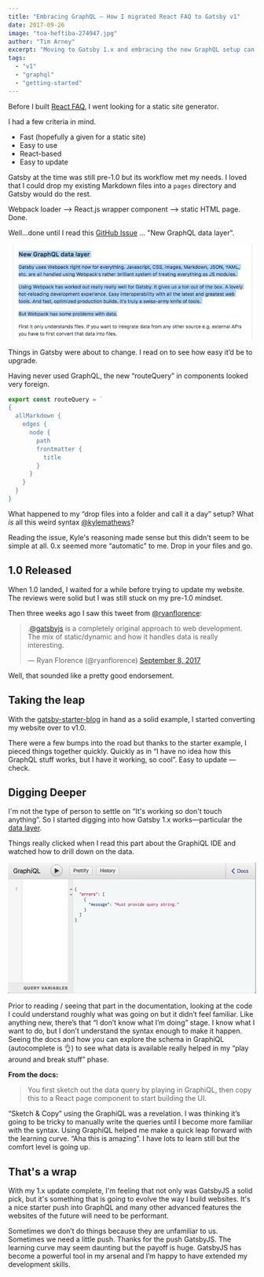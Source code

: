 ```yaml
---
title: "Embracing GraphQL — How I migrated React FAQ to Gatsby v1"
date: 2017-09-26
image: "toa-heftiba-274947.jpg"
author: "Tim Arney"
excerpt: "Moving to Gatsby 1.x and embracing the new GraphQL setup can be daunting but the effort is going to payoff"
tags:
  - "v1"
  - "graphql"
  - "getting-started"
---
```


Before I built [React FAQ](https://reactfaq.site/), I went looking for a static site generator.

I had a few criteria in mind.

- Fast (hopefully a given for a static site)
- Easy to use
- React-based
- Easy to update

Gatsby at the time was still pre-1.0 but its workflow met my needs. I loved that I could drop my existing Markdown files into a `pages` directory and Gatsby would do the rest.

Webpack loader —> React.js wrapper component —> static HTML page. Done.

Well...done until I read this [GitHub Issue](https://github.com/gatsbyjs/gatsby/issues/420) … "New GraphQL data layer".

![issue-420](issue-420.png)

Things in Gatsby were about to change. I read on to see how easy it’d be to upgrade.

Having never used GraphQL, the new “routeQuery” in components looked very foreign.

```javascript
export const routeQuery = `
{
  allMarkdown {
    edges {
      node {
        path
        frontmatter {
          title
        }
      }
    }
  }
}
```

What happened to my “drop files into a folder and call it a day” setup? What *is* all this weird syntax [@kylemathews](https://twitter.com/kylemathews)?

Reading the issue, Kyle's reasoning made sense but this didn't seem to be simple at all. 0.x seemed more “automatic” to me. Drop in your files and go.

## 1.0 Released

When 1.0 landed, I waited for a while before trying to update my website. The reviews were solid but I was still stuck on my pre-1.0 mindset.

Then three weeks ago I saw this tweet from [@ryanflorence](https://twitter.com/ryanflorence):

<blockquote class="twitter-tweet" data-lang="en"><p lang="en" dir="ltr">.<a href="https://twitter.com/gatsbyjs">@gatsbyjs</a> is a completely original approach to web development. The mix of static/dynamic and how it handles data is really interesting.</p>&mdash; Ryan Florence (@ryanflorence) <a href="https://twitter.com/ryanflorence/status/906233888560758784">September 8, 2017</a></blockquote>

Well, that sounded like a pretty good endorsement.

## Taking the leap

With the [gatsby-starter-blog](https://github.com/gatsbyjs/gatsby-starter-blog) in hand as a solid example, I started converting my website over to v1.0.

There were a few bumps into the road but thanks to the starter example, I pieced things together quickly. Quickly as in “I have no idea how this GraphQL stuff works, but I have it working, so cool”. Easy to update — check.

## Digging Deeper

I'm not the type of person to settle on “It's working so don't touch anything”. So I started digging into how Gatsby 1.x works—particular the [data layer](/tutorial/part-four/#data-in-gatsby).

Things really clicked when I read this part about the GraphiQL IDE and watched how to drill down on the data.

![GraphiQL](graphiql.gif)

Prior to reading / seeing that part in the documentation, looking at the code I could understand roughly what was going on but it didn’t feel familiar. Like anything new, there’s that “I don’t know what I’m doing” stage. I know what I want to do, but I don’t understand the syntax enough to make it happen. Seeing the docs and how you can explore the schema in GraphiQL (autocomplete is 👌) to see what data is available really helped in my “play around and break stuff” phase.

**From the docs:**

> You first sketch out the data query by playing in GraphiQL, then copy this to a React page component to start building the UI.

“Sketch & Copy” using the GraphiQL was a revelation. I was thinking it’s going to be tricky to manually write the queries until I become more familiar with the syntax. Using GraphiQL helped me make a quick leap forward with the learning curve. “Aha this is amazing”. I have lots to learn still but the comfort level is going up.

## That's a wrap

With my 1.x update complete, I'm feeling that not only was GatsbyJS a solid pick, but it's something that is going to evolve the way I build websites. It's a nice starter push into GraphQL and many other advanced features the websites of the future will need to be performant.

Sometimes we don’t do things because they are unfamiliar to us. Sometimes we need a little push. Thanks for the push GatsbyJS. The learning curve may seem daunting but the payoff is huge. GatsbyJS has become a powerful tool in my arsenal and I’m happy to have extended my development skills.